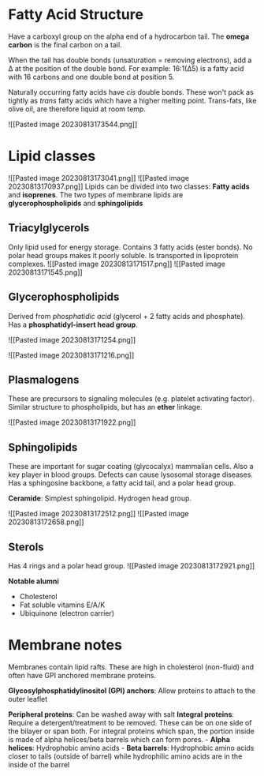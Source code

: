 # Fatty Acid Structure
Have a carboxyl group on the alpha end of a hydrocarbon tail. The **omega carbon** is the final carbon on a tail.

When the tail has double bonds (unsaturation = removing electrons), add a Δ at the position of the double bond. For example: 16:1(Δ5) is a fatty acid with 16 carbons and one double bond at position 5.

Naturally occurring fatty acids have *cis* double bonds. These won't pack as tightly as *trans* fatty acids which have a higher melting point. Trans-fats, like olive oil, are therefore liquid at room temp.

![[Pasted image 20230813173544.png]]
# Lipid classes
![[Pasted image 20230813173041.png]]
![[Pasted image 20230813170937.png]]
Lipids can be divided into two classes: **Fatty acids** and **isoprenes**. The two types of membrane lipids are **glycerophospholipids** and **sphingolipids**
## Triacylglycerols
Only lipid used for energy storage. Contains 3 fatty acids (ester bonds). No polar head groups makes it poorly soluble. Is transported in lipoprotein complexes.
![[Pasted image 20230813171517.png]]
![[Pasted image 20230813171545.png]]
## Glycerophospholipids
Derived from *phosphatidic acid* (glycerol + 2 fatty acids and phosphate). Has a **phosphatidyl-insert head group**.

![[Pasted image 20230813171254.png]]

![[Pasted image 20230813171216.png]]
## Plasmalogens
These are precursors to signaling molecules (e.g. platelet activating factor). Similar structure to phospholipids, but has an **ether** linkage.

![[Pasted image 20230813171922.png]]
## Sphingolipids
These are important for sugar coating (glycocalyx) mammalian cells. Also a key player in blood groups. Defects can cause lysosomal storage diseases. Has a sphingosine backbone, a fatty acid tail, and a polar head group.

**Ceramide**: Simplest sphingolipid. Hydrogen head group.

![[Pasted image 20230813172512.png]]
![[Pasted image 20230813172658.png]]
## Sterols
Has 4 rings and a polar head group.
![[Pasted image 20230813172921.png]]

**Notable alumni**
- Cholesterol
- Fat soluble vitamins E/A/K
- Ubiquinone (electron carrier)
# Membrane notes
Membranes contain lipid rafts. These are high in cholesterol (non-fluid) and often have GPI anchored membrane proteins.

**Glycosylphosphatidylinositol (GPI) anchors**: Allow proteins to attach to the outer leaflet

**Peripheral proteins**: Can be washed away with salt
**Integral proteins**: Require a detergent/treatment to be removed. These can be on one side of the bilayer or span both. For integral proteins which span, the portion inside is made of alpha helices/beta barrels which can form pores.
	- **Alpha helices**: Hydrophobic amino acids
	- **Beta barrels**: Hydrophobic amino acids closer to tails (outside of barrel) while hydrophilic amino acids are in the inside of the barrel
